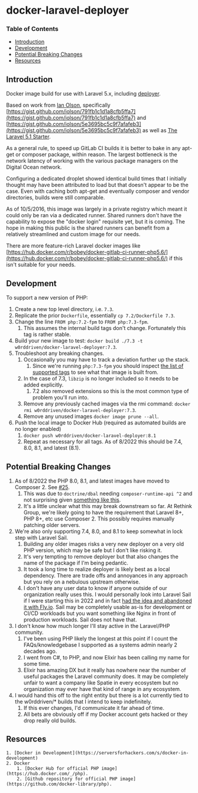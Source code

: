 # docker-laravel-deployer

### Table of Contents

* [Introduction](#introduction)
* [Development](#development)
* [Potential Breaking Changes](#potential-breaking-changes)
* [Resources](#resources)

## Introduction

Docker image build for use with Laravel 5.x, including [deployer](http://deployer.org/).

Based on work from [Ian Olson](https://gist.github.com/iolson), specifically
[https://gist.github.com/iolson/791fb1c1d1a8cfb5ffa7](https://gist.github.com/iolson/791fb1c1d1a8cfb5ffa7) and
[https://gist.github.com/iolson/5e3695bc5c9f7afafeb3](https://gist.github.com/iolson/5e3695bc5c9f7afafeb3) as well as
[The Laravel 5.1 Starter](https://gitlab.com/nasirkhan/laravel-5-starter/blob/master/.gitlab-ci.yml).

As a general rule, to speed up GitLab CI builds it is better to bake in
any apt-get or composer package, within reason. The largest bottleneck is
the network latency of working with the various package managers on the
Digital Ocean network.

Configuring a dedicated droplet showed identical build times that I initially
thought may have been attributed to load but that doesn't appear to be the
case. Even with caching both apt-get and eventually composer and vendor
directories, builds were still comparable.

As of 10/5/2016, this image was largely in a private registry which meant
it could only be ran via a dedicated runner. Shared runners don't have the
capability to expose the "docker login" requisite yet, but it is coming. The
hope in making this public is the shared runners can benefit from a
relatively streamlined and custom image for our needs.

There are more feature-rich Laravel docker images like
[https://hub.docker.com/r/bobey/docker-gitlab-ci-runner-php5.6/](https://hub.docker.com/r/bobey/docker-gitlab-ci-runner-php5.6/) if this
isn't suitable for your needs.

## Development

To support a new version of PHP:

1. Create a new top level directory, i.e. `7.3`.
2. Replicate the prior `Dockerfile`, essentially `cp 7.2/Dockerfile 7.3`.
3. Change the line `FROM php:7.2-fpm` to `FROM php:7.3-fpm`.
   1. This assumes the internal build tags don't change. Fortunately this tag is rather stable.
4. Build your new image to test: `docker build ./7.3 -t w0rddriven/docker-laravel-deployer:7.3`.
5. Troubleshoot any breaking changes.
   1. Occasionally you may have to track a deviation further up the stack.
      1. Since we're running `php:7.3-fpm` you should inspect [the list of supported tags](https://github.com/docker-library/docs/blob/master/php/README.md#supported-tags-and-respective-dockerfile-links) to see what that image is built from.
   2. In the case of 7.3, `libzip` is no longer included so it needs to be added explicitly.
      1. 7.2 also removed extensions so this is the most common type of problem you'll run into.
   3. Remove any previously cached images via the rmi command: `docker rmi w0rddriven/docker-laravel-deployer:7.3`.
   4. Remove any unused images `docker image prune --all`.
6. Push the local image to Docker Hub (required as automated builds are no longer enabled)
   1. `docker push w0rddriven/docker-laravel-deployer:8.1`
   2. Repeat as necessary for all tags. As of 8/2022 this should be 7.4, 8.0, 8.1, and latest (8.1).

## Potential Breaking Changes

1. As of 8/2022 the PHP 8.0, 8.1, and latest images have moved to Composer 2. See [#25](https://github.com/w0rd-driven/docker-laravel-deployer/issues/25).
   1. This was due to `doctrine/dbal` needing `composer-runtime-api ^2` and not surprising given [something like this](https://www.doctrine-project.org/2017/07/25/php-7.1-requirement-and-composer.html).
   2. It's a little unclear what this may break downstream so far. At Rethink Group, we're likely going to have the requirement that Laravel 8+, PHP 8+, etc use Composer 2. This possibly requires manually patching older servers.
2. We're also only supporting 7.4, 8.0, and 8.1 to keep somewhat in lock step with Laravel Sail.
   1. Building any older images risks a very new deployer on a very old PHP version, which may be safe but I don't like risking it.
   2. It's very tempting to remove deployer but that also changes the name of the package if I'm being pedantic.
   3. It took a long time to realize deployer is likely best as a local dependency. There are trade offs and annoyances in any approach but you rely on a nebulous upstream otherwise.
   4. I don't have any user data to know if anyone outside of our organization really uses this. I would personally look into Laravel Sail if I were starting this in 2022 and in fact [had the idea and abandoned it with Fly.io](https://github.com/w0rd-driven/docker-laravel-fly-io). Sail may be completely usable as-is for development or CI/CD workloads but you want something like Nginx in front of production workloads. Sail does not have that.
3. I don't know how much longer I'll stay active in the Laravel/PHP community.
   1. I've been using PHP likely the longest at this point if I count the FAQs/knowledgebase I supported as a systems admin nearly 2 decades ago.
   2. I went from C#, to PHP, and now Elixir has been calling my name for some time.
   3. Elixir has amazing DX but it really has nowhere near the number of useful packages the Laravel community does. It may be completely unfair to want a company like Spatie in every ecosystem but no organization may ever have that kind of range in any ecosystem.
4. I would hand this off to the right entity but there is a lot currently tied to the w0rddriven/* builds that I intend to keep indefinitely.
   1. If this ever changes, I'd communicate it far ahead of time.
   2. All bets are obviously off if my Docker account gets hacked or they drop really old builds.

## Resources

    1. [Docker in Development](https://serversforhackers.com/s/docker-in-development)
    2. Docker
        1. [Docker Hub for official PHP image](https://hub.docker.com/_/php).
        2. [Github repository for official PHP image](https://github.com/docker-library/php).
